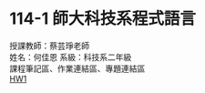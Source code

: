 # 114-1 師大科技系程式語言
授課教師：蔡芸琤老師  
姓名：何佳恩 系級：科技系二年級   
課程筆記區、作業連結區、專題連結區   
[HW1](https://github.com/41371103hjnh/114-1-/blob/main/HW1日常支出速算與分攤.ipynb)
